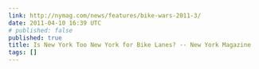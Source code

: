 ```yaml
---
link: http://nymag.com/news/features/bike-wars-2011-3/
date: 2011-04-10 16:39 UTC
# published: false
published: true
title: Is New York Too New York for Bike Lanes? -- New York Magazine
tags: []
---
```



